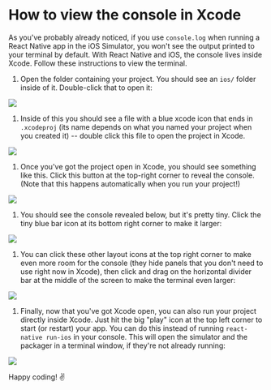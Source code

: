 # How to view the console in Xcode

As you've probably already noticed, if you use `console.log` when running a
React Native app in the iOS Simulator, you won't see the output printed to your
terminal by default. With React Native and iOS, the console lives inside Xcode.
Follow these instructions to view the terminal.

1. Open the folder containing your project. You should see an `ios/` folder
   inside of it. Double-click that to open it:

<img src="https://cl.ly/2i3F2p3j2j13/step%201.png">

1. Inside of this you should see a file with a blue xcode icon that ends in
   `.xcodeproj` (its name depends on what you named your project when you
   created it) -- double click this file to open the project in Xcode.

<img src="https://cl.ly/2k133Z2D3r3y/step%202.png">

1. Once you've got the project open in Xcode, you should see something like
   this. Click this button at the top-right corner to reveal the console. (Note
   that this happens automatically when you run your project!)

<img src="https://cl.ly/12150H2X0U0f/step%203.png">

1. You should see the console revealed below, but it's pretty tiny. Click the
   tiny blue bar icon at its bottom right corner to make it larger:

<img src="https://cl.ly/0f281y35051X/step%204.png">

1. You can click these other layout icons at the top right corner to make even
   more room for the console (they hide panels that you don't need to use right
   now in Xcode), then click and drag on the horizontal divider bar at the
   middle of the screen to make the terminal even larger:

<img src="https://cl.ly/0b2F1v0E1O3d/step%205.png">

1. Finally, now that you've got Xcode open, you can also run your project
   directly inside Xcode. Just hit the big "play" icon at the top left corner to
   start (or restart) your app. You can do this instead of running `react-native
   run-ios` in your console. This will open the simulator and the packager in a
   terminal window, if they're not already running:

<img src="https://cl.ly/390k3c1j2n05/step%206.png">



Happy coding! ✌️
